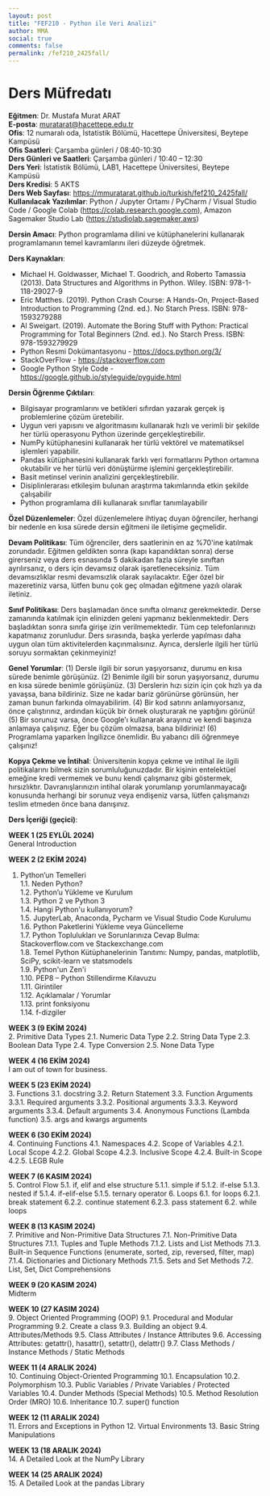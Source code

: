 ```yaml
---
layout: post
title: "FEF210 - Python ile Veri Analizi"
author: MMA
social: true
comments: false
permalink: /fef210_2425fall/
---
```


# Ders Müfredatı

**Eğitmen**: Dr. Mustafa Murat ARAT  \
**E-posta**: muratarat@hacettepe.edu.tr  \
**Ofis**: 12 numaralı oda, İstatistik Bölümü, Hacettepe Üniversitesi, Beytepe Kampüsü  \
**Ofis Saatleri**: Çarşamba günleri / 08:40-10:30  \
**Ders Günleri ve Saatleri**: Çarşamba günleri / 10:40 – 12:30  \
**Ders Yeri**: İstatistik Bölümü, LAB1, Hacettepe Üniversitesi, Beytepe Kampüsü  \
**Ders Kredisi**: 5 AKTS  \
**Ders Web Sayfası**: https://mmuratarat.github.io/turkish/fef210_2425fall/  \
**Kullanılacak Yazılımlar**: Python / Jupyter Ortamı / PyCharm / Visual Studio Code / Google Colab (https://colab.research.google.com), Amazon Sagemaker Studio Lab (https://studiolab.sagemaker.aws)  


**Dersin Amacı**: Python programlama dilini ve kütüphanelerini kullanarak programlamanın temel kavramlarını ileri düzeyde öğretmek.  


**Ders Kaynakları**:
* Michael H. Goldwasser, Michael T. Goodrich, and Roberto Tamassia (2013). Data Structures and Algorithms in Python. Wiley. ISBN: 978-1-118-29027-9
* Eric Matthes. (2019). Python Crash Course: A Hands-On, Project-Based Introduction to Programming (2nd. ed.).  No Starch Press. ISBN: 978-1593279288
* Al Sweigart. (2019). Automate the Boring Stuff with Python: Practical Programming for Total Beginners (2nd. ed.).  No Starch Press. ISBN: 978-1593279929
* Python Resmi Dokümantasyonu - https://docs.python.org/3/
* StackOverFlow - https://stackoverflow.com
* Google Python Style Code - https://google.github.io/styleguide/pyguide.html 


**Dersin Öğrenme Çıktıları**:
* Bilgisayar programlarını ve betikleri sıfırdan yazarak gerçek iş problemlerine çözüm üretebilir.
* Uygun veri yapısını ve algoritmasını kullanarak hızlı ve verimli bir şekilde her türlü operasyonu Python üzerinde gerçekleştirebilir.
* NumPy kütüphanesini kullanarak her türlü vektörel ve matematiksel işlemleri yapabilir.
* Pandas kütüphanesini kullanarak farklı veri formatlarını Python ortamına okutabilir ve her türlü veri dönüştürme işlemini gerçekleştirebilir.
* Basit metinsel verinin analizini gerçekleştirebilir.
* Disiplinlerarası etkileşim bulunan araştırma takımlarında etkin şekilde çalışabilir
* Python programlama dili kullanarak sınıflar tanımlayabilir 


**Özel Düzenlemeler**: Özel düzenlemelere ihtiyaç duyan öğrenciler, herhangi bir nedenle en kısa sürede dersin eğitmeni ile iletişime geçmelidir.


**Devam Politikası**: Tüm öğrenciler, ders saatlerinin en az %70'ine katılmak zorundadır. Eğitmen geldikten sonra (kapı kapandıktan sonra) derse girerseniz veya ders esnasında 5 dakikadan fazla süreyle sınıftan ayrılırsanız, o ders için devamsız olarak işaretleneceksiniz. Tüm devamsızlıklar resmi devamsızlık olarak sayılacaktır. Eğer özel bir mazeretiniz varsa, lütfen bunu çok geç olmadan eğitmene yazılı olarak iletiniz. 


**Sınıf Politikası**: Ders başlamadan önce sınıfta olmanız gerekmektedir. Derse zamanında katılmak için elinizden geleni yapmanız beklenmektedir. Ders başladıktan sonra sınıfa girişe izin verilmemektedir. Tüm cep telefonlarınızı kapatmanız zorunludur. Ders sırasında, başka yerlerde yapılması daha uygun olan tüm aktivitelerden kaçınmalısınız. Ayrıca, derslerle ilgili her türlü soruyu sormaktan çekinmeyiniz! 


**Genel Yorumlar**:
(1) Dersle ilgili bir sorun yaşıyorsanız, durumu en kısa sürede benimle görüşünüz.
(2) Benimle ilgili bir sorun yaşıyorsanız, durumu en kısa sürede benimle görüşünüz.
(3) Derslerin hızı sizin için çok hızlı ya da yavaşsa, bana bildiriniz. Size ne kadar bariz görünürse görünsün, her zaman bunun farkında olmayabilirim.
(4) Bir kod satırını anlamıyorsanız, önce çalıştırınız, ardından küçük bir örnek oluşturarak ne yaptığını görünü!
(5) Bir sorunuz varsa, önce Google'ı kullanarak arayınız ve kendi başınıza anlamaya çalışınız. Eğer bu çözüm olmazsa, bana bildiriniz!
(6) Programlama yaparken İngilizce önemlidir. Bu yabancı dili öğrenmeye çalışınız! 


**Kopya Çekme ve İntihal**: Üniversitenin kopya çekme ve intihal ile ilgili politikalarını bilmek sizin sorumluluğunuzdadır. Bir kişinin entelektüel emeğine kredi vermemek ve bunu kendi çalışmanız gibi göstermek, hırsızlıktır. Davranışlarınızın intihal olarak yorumlanıp yorumlanmayacağı konusunda herhangi bir sorunuz veya endişeniz varsa, lütfen çalışmanızı teslim etmeden önce bana danışınız.


**Ders İçeriği (geçici)**:

**WEEK 1 (25 EYLÜL 2024)**\
General Introduction

**WEEK 2 (2 EKİM 2024)**
1. Python’un Temelleri<br />
1.1. Neden Python? <br />
1.2. Python’u Yükleme ve Kurulum <br />
1.3. Python 2 ve Python 3 <br />
1.4. Hangi Python'u kullanıyorum? <br />
1.5. JupyterLab, Anaconda, Pycharm ve Visual Studio Code Kurulumu <br />
1.6. Python Paketlerini Yükleme veya Güncelleme <br />
1.7. Python Toplulukları ve Sorunlarınıza Cevap Bulma: Stackoverflow.com ve Stackexchange.com <br />
1.8. Temel Python Kütüphanelerinin Tanıtımı: Numpy, pandas, matplotlib, SciPy, scikit-learn ve statsmodels <br />
1.9. Python'un Zen'i <br />
1.10.	PEP8 – Python Stillendirme Kılavuzu <br />
1.11. Girintiler  <br />
1.12. Açıklamalar / Yorumlar <br />
1.13. print fonksiyonu <br />
1.14. f-dizgiler <br />

**WEEK 3 (9 EKİM 2024)**\
2. Primitive Data Types
2.1. Numeric Data Type
2.2. String Data Type
2.3. Boolean Data Type
2.4. Type Conversion
2.5. None Data Type

**WEEK 4 (16 EKİM 2024)**\
I am out of town for business.

**WEEK 5 (23 EKİM 2024)**\
3. Functions
3.1. docstring
3.2. Return Statement
3.3. Function Arguments
3.3.1. Required arguments
3.3.2. Positional arguments
3.3.3. Keyword arguments
3.3.4. Default arguments
3.4. Anonymous Functions (Lambda function)
3.5. args and kwargs arguments

**WEEK 6 (30 EKİM 2024)**\
4. Continuing Functions
4.1. Namespaces
4.2. Scope of Variables
4.2.1. Local Scope
4.2.2. Global Scope
4.2.3. Inclusive Scope
4.2.4. Built-in Scope
4.2.5. LEGB Rule

**WEEK 7 (6 KASIM 2024)**\
5. Control Flow
5.1. if, elif and else structure
5.1.1. simple if
5.1.2. if-else
5.1.3. nested if
5.1.4. if-elif-else
5.1.5. ternary operator
6. Loops
6.1. for loops
6.2.1. break statement
6.2.2. continue statement
6.2.3. pass statement
6.2. while loops

**WEEK 8 (13 KASIM 2024)**\
7. Primitive and Non-Primitive Data Structures
7.1. Non-Primitive Data Structures
7.1.1. Tuples and Tuple Methods
7.1.2. Lists and List Methods
7.1.3. Built-in Sequence Functions (enumerate, sorted, zip, reversed, filter, map)
7.1.4. Dictionaries and Dictionary Methods
7.1.5. Sets and Set Methods
7.2. List, Set, Dict Comprehensions

**WEEK 9 (20 KASIM 2024)**\
Midterm

**WEEK 10 (27 KASIM 2024)**\
9. Object Oriented Programming (OOP)
9.1. Procedural and Modular Programming
9.2. Create a class
9.3. Building an object
9.4. Attributes/Methods
9.5. Class Attributes / Instance Attributes
9.6. Accessing Attributes: getattr(), hasattr(), setattr(), delattr()
9.7. Class Methods / Instance Methods / Static Methods

**WEEK 11 (4 ARALIK 2024)**\
10. Continuing Object-Oriented Programming
10.1. Encapsulation
10.2. Polymorphism
10.3. Public Variables / Private Variables / Protected Variables
10.4. Dunder Methods (Special Methods)
10.5. Method Resolution Order (MRO)
10.6. Inheritance
10.7. super() function

**WEEK 12 (11 ARALIK 2024)**\
11. Errors and Exceptions in Python
12. Virtual Environments
13. Basic String Manipulations

**WEEK 13 (18 ARALIK 2024)**\
14. A Detailed Look at the NumPy Library

**WEEK 14 (25 ARALIK 2024)**\
15. A Detailed Look at the pandas Library
